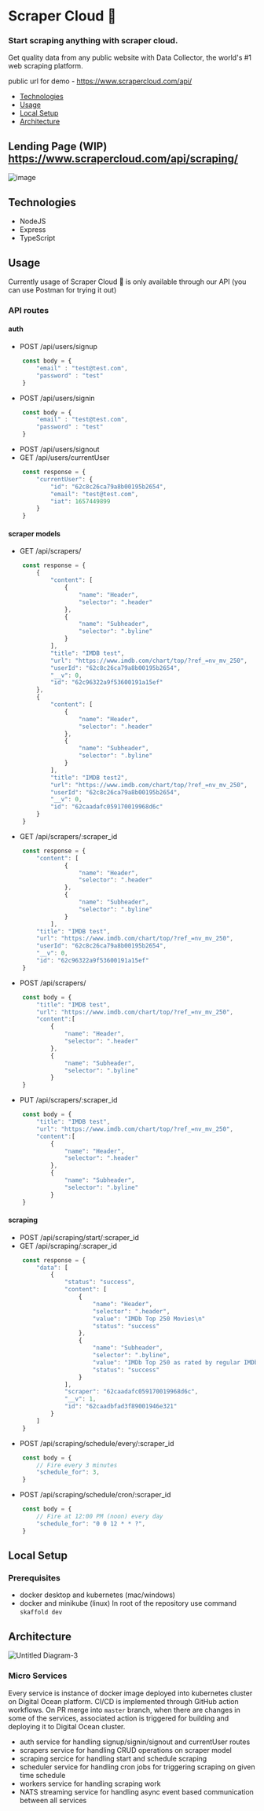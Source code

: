 # Scraper Cloud 🚀 
### Start scraping anything with scraper cloud.
Get quality data from any public website with Data Collector, the world's #1 web scraping platform.

public url for demo - https://www.scrapercloud.com/api/

- [Technologies](#Technologies)
- [Usage](#Usage)
- [Local Setup](#local-setup)
- [Architecture](#Architecture)

## Lending Page (WIP) https://www.scrapercloud.com/api/scraping/ 
![image](https://user-images.githubusercontent.com/36955966/178142477-706f41ef-21c6-4a75-ab19-fd11cd3ee672.png)

## Technologies
- NodeJS
- Express
- TypeScript

## Usage
Currently usage of Scraper Cloud 🚀 is only available through our API (you can use Postman for trying it out)
### API routes
#### auth 
- POST /api/users/signup
```js
    const body = {
        "email" : "test@test.com",
        "password" : "test"
    }
```
- POST /api/users/signin
```js
    const body = {
        "email" : "test@test.com",
        "password" : "test"
    }
```
- POST /api/users/signout
- GET /api/users/currentUser
```js
    const response = {
        "currentUser": {
            "id": "62c8c26ca79a8b00195b2654",
            "email": "test@test.com",
            "iat": 1657449899
        }
    }
```

#### scraper models
- GET /api/scrapers/
```js
    const response = {
        {
            "content": [
                {
                    "name": "Header",
                    "selector": ".header"
                },
                {
                    "name": "Subheader",
                    "selector": ".byline"
                }
            ],
            "title": "IMDB test",
            "url": "https://www.imdb.com/chart/top/?ref_=nv_mv_250",
            "userId": "62c8c26ca79a8b00195b2654",
            "__v": 0,
            "id": "62c96322a9f53600191a15ef"
        },
        {
            "content": [
                {
                    "name": "Header",
                    "selector": ".header"
                },
                {
                    "name": "Subheader",
                    "selector": ".byline"
                }
            ],
            "title": "IMDB test2",
            "url": "https://www.imdb.com/chart/top/?ref_=nv_mv_250",
            "userId": "62c8c26ca79a8b00195b2654",
            "__v": 0,
            "id": "62caadafc059170019968d6c"
        }
    }
```
- GET /api/scrapers/:scraper_id
```js
    const response = {
        "content": [
                {
                    "name": "Header",
                    "selector": ".header"
                },
                {
                    "name": "Subheader",
                    "selector": ".byline"
                }
            ],
        "title": "IMDB test",
        "url": "https://www.imdb.com/chart/top/?ref_=nv_mv_250",
        "userId": "62c8c26ca79a8b00195b2654",
        "__v": 0,
        "id": "62c96322a9f53600191a15ef"
    }
```
- POST /api/scrapers/
```js
    const body = {
        "title": "IMDB test",
        "url": "https://www.imdb.com/chart/top/?ref_=nv_mv_250",
        "content":[
            {
                "name": "Header",
                "selector": ".header"
            },
            {
                "name": "Subheader",
                "selector": ".byline"
            }
    }
```
- PUT /api/scrapers/:scraper_id
```js
    const body = {
        "title": "IMDB test",
        "url": "https://www.imdb.com/chart/top/?ref_=nv_mv_250",
        "content":[
            {
                "name": "Header",
                "selector": ".header"
            },
            {
                "name": "Subheader",
                "selector": ".byline"
            }
    }
```

#### scraping
- POST /api/scraping/start/:scraper_id
- GET /api/scraping/:scraper_id
```js
    const response = {
        "data": [
            {
                "status": "success",
                "content": [
                    {
                        "name": "Header",
                        "selector": ".header",
                        "value": "IMDb Top 250 Movies\n"
                        "status": "success"
                    },
                    {
                        "name": "Subheader",
                        "selector": ".byline",
                        "value": "IMDb Top 250 as rated by regular IMDb voters.",
                        "status": "success"
                    }
                ],
                "scraper": "62caadafc059170019968d6c",
                "__v": 1,
                "id": "62caadbfad3f89001946e321"
            }
        ]
    }
```
- POST /api/scraping/schedule/every/:scraper_id
```js
    const body = {
        // Fire every 3 minutes
        "schedule_for": 3,
    }
```
- POST /api/scraping/schedule/cron/:scraper_id
```js
    const body = {
        // Fire at 12:00 PM (noon) every day
        "schedule_for": "0 0 12 * * ?",
    }
```


## Local Setup
### Prerequisites
- docker desktop and kubernetes (mac/windows)
- docker and minikube (linux)
In root of the repository use command `skaffold dev`

## Architecture
![Untitled Diagram-3](https://user-images.githubusercontent.com/36955966/178142394-b5686e94-7956-406a-aede-3ad90c79fa67.jpg)

### Micro Services
Every service is instance of docker image deployed into kubernetes cluster on Digital Ocean platform.
CI/CD is implemented through GitHub action workflows. On PR merge into `master` branch, when there are changes in some of the services, associated action is triggered for building and deploying it to Digital Ocean cluster.
- auth service for handling signup/signin/signout and currentUser routes
- scrapers service for handling CRUD operations on scraper model
- scraping sercice for handling start and schedule scraping
- scheduler service for handling cron jobs for triggering scraping on given time schedule
- workers service for handling scraping work 
- NATS streaming service for handling async event based communication between all services
